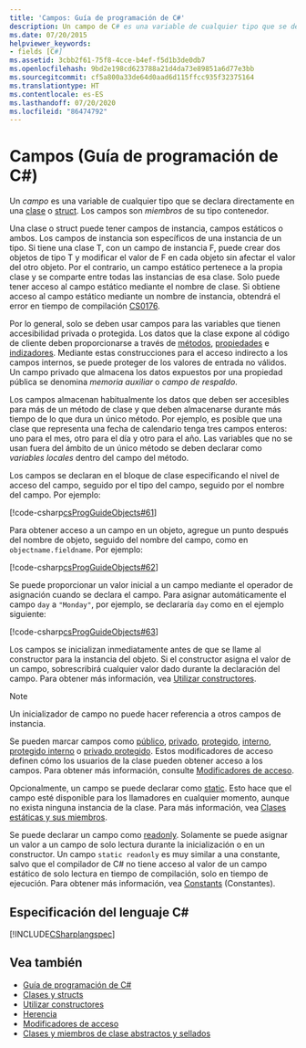 ```yaml
---
title: 'Campos: Guía de programación de C#'
description: Un campo de C# es una variable de cualquier tipo que se declara directamente en una clase o estructura. Los campos son miembros de su tipo contenedor.
ms.date: 07/20/2015
helpviewer_keywords:
- fields [C#]
ms.assetid: 3cbb2f61-75f8-4cce-b4ef-f5d1b3de0db7
ms.openlocfilehash: 9bd2e198cd623788a21d4da73e89851a6d77e3bb
ms.sourcegitcommit: cf5a800a33de64d0aad6d115ffcc935f32375164
ms.translationtype: HT
ms.contentlocale: es-ES
ms.lasthandoff: 07/20/2020
ms.locfileid: "86474792"
---
```

# <a name="fields-c-programming-guide"></a>Campos (Guía de programación de C#)

Un *campo* es una variable de cualquier tipo que se declara directamente en una [clase](../../language-reference/keywords/class.md) o [struct](../../language-reference/builtin-types/struct.md). Los campos son *miembros* de su tipo contenedor.

Una clase o struct puede tener campos de instancia, campos estáticos o ambos. Los campos de instancia son específicos de una instancia de un tipo. Si tiene una clase T, con un campo de instancia F, puede crear dos objetos de tipo T y modificar el valor de F en cada objeto sin afectar el valor del otro objeto. Por el contrario, un campo estático pertenece a la propia clase y se comparte entre todas las instancias de esa clase. Solo puede tener acceso al campo estático mediante el nombre de clase. Si obtiene acceso al campo estático mediante un nombre de instancia, obtendrá el error en tiempo de compilación [CS0176](../../misc/cs0176.md).

Por lo general, solo se deben usar campos para las variables que tienen accesibilidad privada o protegida. Los datos que la clase expone al código de cliente deben proporcionarse a través de [métodos](./methods.md), [propiedades](./properties.md) e [indizadores](../indexers/index.md). Mediante estas construcciones para el acceso indirecto a los campos internos, se puede proteger de los valores de entrada no válidos. Un campo privado que almacena los datos expuestos por una propiedad pública se denomina *memoria auxiliar* o *campo de respaldo*.

Los campos almacenan habitualmente los datos que deben ser accesibles para más de un método de clase y que deben almacenarse durante más tiempo de lo que dura un único método. Por ejemplo, es posible que una clase que representa una fecha de calendario tenga tres campos enteros: uno para el mes, otro para el día y otro para el año. Las variables que no se usan fuera del ámbito de un único método se deben declarar como *variables locales* dentro del campo del método.

Los campos se declaran en el bloque de clase especificando el nivel de acceso del campo, seguido por el tipo del campo, seguido por el nombre del campo. Por ejemplo:

[!code-csharp[csProgGuideObjects#61](~/samples/snippets/csharp/VS_Snippets_VBCSharp/csProgGuideObjects/CS/Objects.cs#61)]

Para obtener acceso a un campo en un objeto, agregue un punto después del nombre de objeto, seguido del nombre del campo, como en `objectname.fieldname`. Por ejemplo:

[!code-csharp[csProgGuideObjects#62](~/samples/snippets/csharp/VS_Snippets_VBCSharp/csProgGuideObjects/CS/Objects.cs#62)]

Se puede proporcionar un valor inicial a un campo mediante el operador de asignación cuando se declara el campo. Para asignar automáticamente el campo `day` a `"Monday"`, por ejemplo, se declararía `day` como en el ejemplo siguiente:

[!code-csharp[csProgGuideObjects#63](~/samples/snippets/csharp/VS_Snippets_VBCSharp/csProgGuideObjects/CS/Objects.cs#63)]

Los campos se inicializan inmediatamente antes de que se llame al constructor para la instancia del objeto. Si el constructor asigna el valor de un campo, sobrescribirá cualquier valor dado durante la declaración del campo. Para obtener más información, vea [Utilizar constructores](./using-constructors.md).

> [!NOTE]
> Un inicializador de campo no puede hacer referencia a otros campos de instancia.

Se pueden marcar campos como [público](../../language-reference/keywords/public.md), [privado](../../language-reference/keywords/private.md), [protegido](../../language-reference/keywords/protected.md), [interno](../../language-reference/keywords/internal.md), [protegido interno](../../language-reference/keywords/protected-internal.md) o [privado protegido](../../language-reference/keywords/private-protected.md). Estos modificadores de acceso definen cómo los usuarios de la clase pueden obtener acceso a los campos. Para obtener más información, consulte [Modificadores de acceso](./access-modifiers.md).

Opcionalmente, un campo se puede declarar como [static](../../language-reference/keywords/static.md). Esto hace que el campo esté disponible para los llamadores en cualquier momento, aunque no exista ninguna instancia de la clase. Para más información, vea [Clases estáticas y sus miembros](./static-classes-and-static-class-members.md).

Se puede declarar un campo como [readonly](../../language-reference/keywords/readonly.md). Solamente se puede asignar un valor a un campo de solo lectura durante la inicialización o en un constructor. Un campo `static readonly` es muy similar a una constante, salvo que el compilador de C# no tiene acceso al valor de un campo estático de solo lectura en tiempo de compilación, solo en tiempo de ejecución. Para obtener más información, vea [Constants](./constants.md) (Constantes).

## <a name="c-language-specification"></a>Especificación del lenguaje C#

[!INCLUDE[CSharplangspec](~/includes/csharplangspec-md.md)]

## <a name="see-also"></a>Vea también

- [Guía de programación de C#](../index.md)
- [Clases y structs](./index.md)
- [Utilizar constructores](./using-constructors.md)
- [Herencia](./inheritance.md)
- [Modificadores de acceso](./access-modifiers.md)
- [Clases y miembros de clase abstractos y sellados](./abstract-and-sealed-classes-and-class-members.md)
